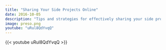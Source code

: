 ```yaml
---
title: "Sharing Your Side Projects Online"
date: 2016-10-05
description: "Tips and strategies for effectively sharing your side projects with the world."
image: preso.png
youtube: "uRul8QdYvqQ"
---
```


{{< youtube uRul8QdYvqQ >}}
